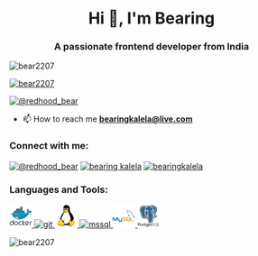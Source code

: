 <h1 align="center">Hi 👋, I'm Bearing</h1>
<h3 align="center">A passionate frontend developer from India</h3>

<p align="left"> <img src="https://komarev.com/ghpvc/?username=bear2207&label=Profile%20views&color=0e75b6&style=flat" alt="bear2207" /> </p>

<p align="left"> <a href="https://github.com/ryo-ma/github-profile-trophy"><img src="https://github-profile-trophy.vercel.app/?username=bear2207" alt="bear2207" /></a> </p>

<p align="left"> <a href="https://twitter.com/@redhood_bear" target="blank"><img src="https://img.shields.io/twitter/follow/@redhood_bear?logo=twitter&style=for-the-badge" alt="@redhood_bear" /></a> </p>

- 📫 How to reach me **bearingkalela@live.com**

<h3 align="left">Connect with me:</h3>
<p align="left">
<a href="https://twitter.com/@redhood_bear" target="blank"><img align="center" src="https://raw.githubusercontent.com/rahuldkjain/github-profile-readme-generator/master/src/images/icons/Social/twitter.svg" alt="@redhood_bear" height="30" width="40" /></a>
<a href="https://linkedin.com/in/bearing kalela" target="blank"><img align="center" src="https://raw.githubusercontent.com/rahuldkjain/github-profile-readme-generator/master/src/images/icons/Social/linked-in-alt.svg" alt="bearing kalela" height="30" width="40" /></a>
<a href="https://instagram.com/bearingkalela" target="blank"><img align="center" src="https://raw.githubusercontent.com/rahuldkjain/github-profile-readme-generator/master/src/images/icons/Social/instagram.svg" alt="bearingkalela" height="30" width="40" /></a>
</p>

<h3 align="left">Languages and Tools:</h3>
<p align="left"> <a href="https://www.docker.com/" target="_blank" rel="noreferrer"> <img src="https://raw.githubusercontent.com/devicons/devicon/master/icons/docker/docker-original-wordmark.svg" alt="docker" width="40" height="40"/> </a> <a href="https://git-scm.com/" target="_blank" rel="noreferrer"> <img src="https://www.vectorlogo.zone/logos/git-scm/git-scm-icon.svg" alt="git" width="40" height="40"/> </a> <a href="https://www.linux.org/" target="_blank" rel="noreferrer"> <img src="https://raw.githubusercontent.com/devicons/devicon/master/icons/linux/linux-original.svg" alt="linux" width="40" height="40"/> </a> <a href="https://www.microsoft.com/en-us/sql-server" target="_blank" rel="noreferrer"> <img src="https://www.svgrepo.com/show/303229/microsoft-sql-server-logo.svg" alt="mssql" width="40" height="40"/> </a> <a href="https://www.mysql.com/" target="_blank" rel="noreferrer"> <img src="https://raw.githubusercontent.com/devicons/devicon/master/icons/mysql/mysql-original-wordmark.svg" alt="mysql" width="40" height="40"/> </a> <a href="https://www.postgresql.org" target="_blank" rel="noreferrer"> <img src="https://raw.githubusercontent.com/devicons/devicon/master/icons/postgresql/postgresql-original-wordmark.svg" alt="postgresql" width="40" height="40"/> </a> </p>

<p><img align="center" src="https://github-readme-stats.vercel.app/api/top-langs?username=bear2207&show_icons=true&locale=en&layout=compact" alt="bear2207" /></p>
